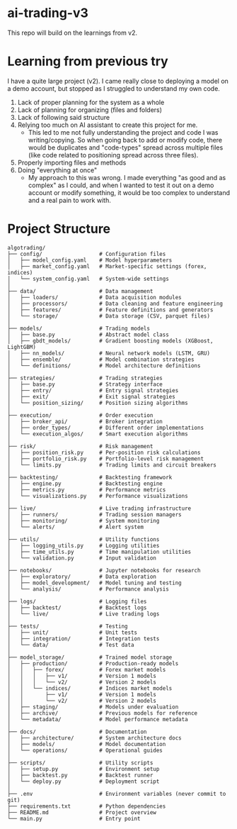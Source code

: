 # ai-trading-v3
This repo will build on the learnings from v2.

# Learning from previous try
I have a quite large project (v2). I came really close to deploying a model on a demo account, but stopped as I struggled to understand my own code. 
1. Lack of proper planning for the system as a whole
2. Lack of planning for organizing (files and folders)
3. Lack of following said structure
4. Relying too much on AI assistant to create this project for me.
    - This led to me not fully understanding the project and code I was writing/copying. So when going back to add or modify code, there would be duplicates and "code-types" spread across multiple files (like code related to positioning spread across three files).
5. Properly importing files and methods
6. Doing "everything at once"
    - My approach to this was wrong. I made everything "as good and as complex" as I could, and when I wanted to test it out on a demo account or modify something, it would be too complex to understand and a real pain to work with.

# Project Structure
```
algotrading/
├── config/                  # Configuration files
│   ├── model_config.yaml    # Model hyperparameters
│   ├── market_config.yaml   # Market-specific settings (forex, indices)
│   └── system_config.yaml   # System-wide settings
│
├── data/                    # Data management
│   ├── loaders/             # Data acquisition modules
│   ├── processors/          # Data cleaning and feature engineering
│   ├── features/            # Feature definitions and generators
│   └── storage/             # Data storage (CSV, parquet files)
│
├── models/                  # Trading models
│   ├── base.py              # Abstract model class
│   ├── gbdt_models/         # Gradient boosting models (XGBoost, LightGBM)
│   ├── nn_models/           # Neural network models (LSTM, GRU)
│   ├── ensemble/            # Model combination strategies
│   └── definitions/         # Model architecture definitions
│
├── strategies/              # Trading strategies
│   ├── base.py              # Strategy interface
│   ├── entry/               # Entry signal strategies
│   ├── exit/                # Exit signal strategies
│   └── position_sizing/     # Position sizing algorithms
│
├── execution/               # Order execution
│   ├── broker_api/          # Broker integration
│   ├── order_types/         # Different order implementations
│   └── execution_algos/     # Smart execution algorithms
│
├── risk/                    # Risk management
│   ├── position_risk.py     # Per-position risk calculations
│   ├── portfolio_risk.py    # Portfolio-level risk management
│   └── limits.py            # Trading limits and circuit breakers
│
├── backtesting/             # Backtesting framework
│   ├── engine.py            # Backtesting engine
│   ├── metrics.py           # Performance metrics
│   └── visualizations.py    # Performance visualizations
│
├── live/                    # Live trading infrastructure
│   ├── runners/             # Trading session managers
│   ├── monitoring/          # System monitoring
│   └── alerts/              # Alert system
│
├── utils/                   # Utility functions
│   ├── logging_utils.py     # Logging utilities
│   ├── time_utils.py        # Time manipulation utilities
│   └── validation.py        # Input validation
│
├── notebooks/               # Jupyter notebooks for research
│   ├── exploratory/         # Data exploration
│   ├── model_development/   # Model tuning and testing
│   └── analysis/            # Performance analysis
│
├── logs/                    # Logging files
│   ├── backtest/            # Backtest logs
│   └── live/                # Live trading logs
│
├── tests/                   # Testing
│   ├── unit/                # Unit tests
│   ├── integration/         # Integration tests
│   └── data/                # Test data
│
├── model_storage/           # Trained model storage
│   ├── production/          # Production-ready models
│   │   ├── forex/           # Forex market models
│   │   │   ├── v1/          # Version 1 models
│   │   │   └── v2/          # Version 2 models
│   │   └── indices/         # Indices market models
│   │       ├── v1/          # Version 1 models
│   │       └── v2/          # Version 2 models
│   ├── staging/             # Models under evaluation
│   ├── archive/             # Previous models for reference
│   └── metadata/            # Model performance metadata
│
├── docs/                    # Documentation
│   ├── architecture/        # System architecture docs
│   ├── models/              # Model documentation
│   └── operations/          # Operational guides
│
├── scripts/                 # Utility scripts
│   ├── setup.py             # Environment setup
│   ├── backtest.py          # Backtest runner
│   └── deploy.py            # Deployment script
│
├── .env                     # Environment variables (never commit to git)
├── requirements.txt         # Python dependencies
├── README.md                # Project overview
└── main.py                  # Entry point
```